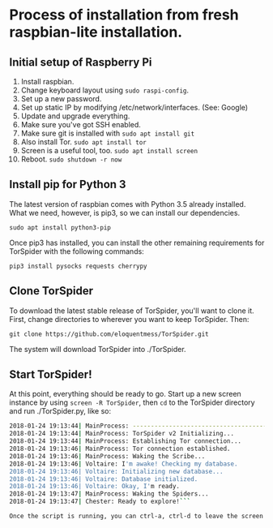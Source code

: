 # Process of installation from fresh raspbian-lite installation.

## Initial setup of Raspberry Pi

1. Install raspbian.
2. Change keyboard layout using `sudo raspi-config`.
3. Set up a new password.
4. Set up static IP by modifying /etc/network/interfaces. (See: Google)
5. Update and upgrade everything.
6. Make sure you've got SSH enabled.
7. Make sure git is installed with `sudo apt install git`
8. Also install Tor. `sudo apt install tor`
9. Screen is a useful tool, too. `sudo apt install screen`
10. Reboot. `sudo shutdown -r now`

## Install pip for Python 3

The latest version of raspbian comes with Python 3.5 already installed. What we need, however, is pip3, so we can install our dependencies.

```sudo apt install python3-pip```

Once pip3 has installed, you can install the other remaining requirements for TorSpider with the following commands:

```pip3 install pysocks requests cherrypy```

## Clone TorSpider

To download the latest stable release of TorSpider, you'll want to clone it. First, change directories to wherever you want to keep TorSpider. Then:

```git clone https://github.com/eloquentmess/TorSpider.git```

The system will download TorSpider into ./TorSpider.

## Start TorSpider!

At this point, everything should be ready to go. Start up a new screen instance by using `screen -R TorSpider`, then `cd` to the TorSpider directory and run ./TorSpider.py, like so:

```bash $ ./TorSpider.py
2018-01-24 19:13:44| MainProcess: ----------------------------------------
2018-01-24 19:13:44| MainProcess: TorSpider v2 Initializing...
2018-01-24 19:13:44| MainProcess: Establishing Tor connection...
2018-01-24 19:13:46| MainProcess: Tor connection established.
2018-01-24 19:13:46| MainProcess: Waking the Scribe...
2018-01-24 19:13:46| Voltaire: I'm awake! Checking my database.
2018-01-24 19:13:46| Voltaire: Initializing new database...
2018-01-24 19:13:46| Voltaire: Database initialized.
2018-01-24 19:13:46| Voltaire: Okay, I'm ready.
2018-01-24 19:13:47| MainProcess: Waking the Spiders...
2018-01-24 19:13:47| Chester: Ready to explore!```

Once the script is running, you can ctrl-a, ctrl-d to leave the screen running in the background. If you want to stop TorSpider, just `cd` to the TorSpider directory and `touch sleep`. Then you can `screen -R TorSpider` again to watch as the program goes to sleep. (This can take some time, so be patient.)
